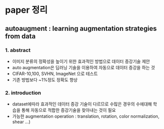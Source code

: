 # paper 정리 
## autoaugment : learning augmentation strategies from data

### 1. abstract 

- 이미지 분류의 정확성을 높이기 위한 효과적인 방법으로 데이터 증강기술 제안 
- auto augmentation은 딥러닝 기술을 이용하여 자동으로 데이터 증강을 하는 것 
- CIFAR-10,100, SVHN, ImageNet 으로 테스트 
- 기존 방법보다 ~1%정도 정확도 향상 

### 2. introduction 

- dataset에따라 효과적인 데이터 증강 기술이 다르므로 수많은 경우의 수에대해 학습을 통해 자동으로 적합한 증강기술을 찾아내는 것이 필요
- 가능한 augmentation operation : translation, rotation, color normalization, shear ...)

